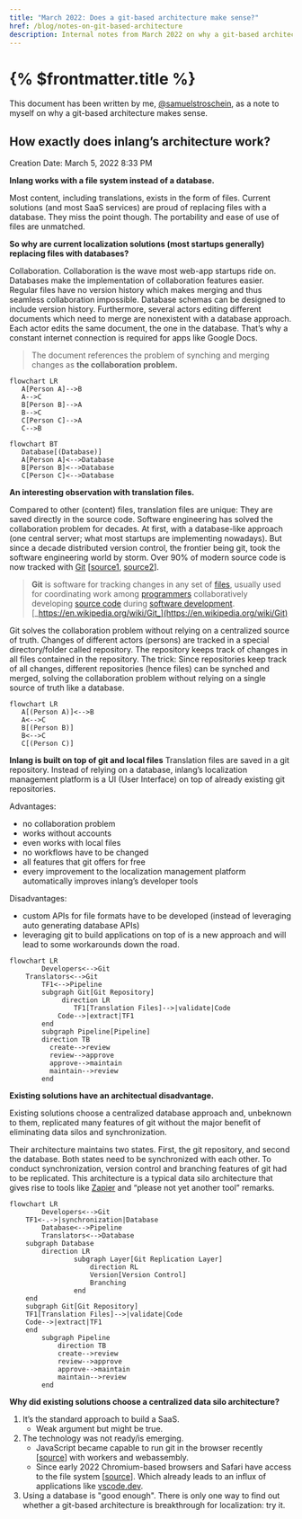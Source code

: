 ```yaml
---
title: "March 2022: Does a git-based architecture make sense?"
href: /blog/notes-on-git-based-architecture
description: Internal notes from March 2022 on why a git-based architecture for localization and beyond seems to make sense.
---
```


# {% $frontmatter.title %}

This document has been written by me, [@samuelstroschein](https://twitter.com/samuelstroschein), as a note to myself on why a git-based architecture makes sense.

## How exactly does inlang’s architecture work?

Creation Date: March 5, 2022 8:33 PM

**Inlang works with a file system instead of a database.**

Most content, including translations, exists in the form of files. Current solutions (and most SaaS services) are proud of replacing files with a database. They miss the point though. The portability and ease of use of files are unmatched.

**So why are current localization solutions (most startups generally) replacing files with databases?**

Collaboration. Collaboration is the wave most web-app startups ride on. Databases make the implementation of collaboration features easier. Regular files have no version history which makes merging and thus seamless collaboration impossible. Database schemas can be designed to include version history. Furthermore, several actors editing different documents which need to merge are nonexistent with a database approach. Each actor edits the same document, the one in the database. That’s why a constant internet connection is required for apps like Google Docs.

> The document references the problem of synching and merging changes as **the collaboration problem.**

```mermaid
flowchart LR
   A[Person A]-->B
   A-->C
   B[Person B]-->A
   B-->C
   C[Person C]-->A
   C-->B
```

```mermaid
flowchart BT
   Database[(Database)]
   A[Person A]<-->Database
   B[Person B]<-->Database
   C[Person C]<-->Database
```

**An interesting observation with translation files.**

Compared to other (content) files, translation files are unique: They are saved directly in the source code. Software engineering has solved the collaboration problem for decades. At first, with a database-like approach (one central server; what most startups are implementing nowadays). But since a decade distributed version control, the frontier being git, took the software engineering world by storm. Over 90% of modern source code is now tracked with [Git](https://en.wikipedia.org/wiki/Git) [[source1](https://insights.stackoverflow.com/survey/2018#work-_-version-control), [source2](https://insights.stackoverflow.com/survey/2021#other-tools)].

> **Git** is software for tracking changes in any set of [files](https://en.wikipedia.org/wiki/Computer_file), usually used for coordinating work among [programmers](https://en.wikipedia.org/wiki/Programmer) collaboratively developing [source code](https://en.wikipedia.org/wiki/Source_code) during [software development](https://en.wikipedia.org/wiki/Software_development).
> [_https://en.wikipedia.org/wiki/Git_](https://en.wikipedia.org/wiki/Git)

Git solves the collaboration problem without relying on a centralized source of truth. Changes of different actors (persons) are tracked in a special directory/folder called repository. The repository keeps track of changes in all files contained in the repository. The trick: Since repositories keep track of all changes, different repositories (hence files) can be synched and merged, solving the collaboration problem without relying on a single source of truth like a database.

```mermaid
flowchart LR
   A[(Person A)]<-->B
   A<-->C
   B[(Person B)]
   B<-->C
   C[(Person C)]
```

**Inlang is built on top of git and local files**
Translation files are saved in a git repository. Instead of relying on a database, inlang’s localization management platform is a UI (User Interface) on top of already existing git repositories.

Advantages:

- no collaboration problem
- works without accounts
- even works with local files
- no workflows have to be changed
- all features that git offers for free
- every improvement to the localization management platform automatically improves inlang’s developer tools

Disadvantages:

- custom APIs for file formats have to be developed (instead of leveraging auto generating database APIs)
- leveraging git to build applications on top of is a new approach and will lead to some workarounds down the road.

```mermaid
flowchart LR
		Developers<-->Git
    Translators<-->Git
		TF1<-->Pipeline
		subgraph Git[Git Repository]
			 direction LR
				TF1[Translation Files]-->|validate|Code
		    Code-->|extract|TF1
		end
		subgraph Pipeline[Pipeline]
        direction TB
          create-->review
          review-->approve
          approve-->maintain
          maintain-->review
		end
```

**Existing solutions have an architectual disadvantage.**

Existing solutions choose a centralized database approach and, unbeknown to them, replicated many features of git without the major benefit of eliminating data silos and synchronization.

Their architecture maintains two states. First, the git repository, and second the database. Both states need to be synchronized with each other. To conduct synchronization, version control and branching features of git had to be replicated. This architecture is a typical data silo architecture that gives rise to tools like [Zapier](https://zapier.com/) and “please not yet another tool” remarks.

```mermaid
flowchart LR
		Developers<-->Git
    TF1<-.->|synchronization|Database
		Database<-->Pipeline
		Translators<-->Database
    subgraph Database
        direction LR
				subgraph Layer[Git Replication Layer]
					direction RL
					Version[Version Control]
					Branching
				end
    end
    subgraph Git[Git Repository]
    TF1[Translation Files]-->|validate|Code
    Code-->|extract|TF1
    end
		subgraph Pipeline
            direction TB
            create-->review
            review-->approve
            approve-->maintain
            maintain-->review
        end
```

**Why did existing solutions choose a centralized data silo architecture?**

1. It’s the standard approach to build a SaaS.
   - Weak argument but might be true.
2. The technology was not ready/is emerging.
   - JavaScript became capable to run git in the browser recently [[source](https://github.com/isomorphic-git/isomorphic-git)] with workers and webassembly.
   - Since early 2022 Chromium-based browsers and Safari have access to the file system [[source](https://caniuse.com/native-filesystem-api)]. Which already leads to an influx of applications like [vscode.dev](https://vscode.dev/).
3. Using a database is "good enough". There is only one way to find out whether a git-based architecture is breakthrough for localization: try it.
